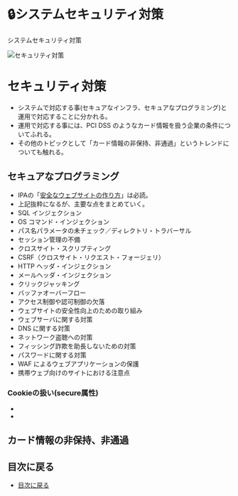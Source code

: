# :lock:システムセキュリティ対策
システムセキュリティ対策

![セキュリティ対策](media/systemsecurity.jpg)

# セキュリティ対策
- システムで対応する事(セキュアなインフラ、セキュアなプログラミング)と運用で対応することに分かれる。
- 運用で対応する事には、PCI DSS のようなカード情報を扱う企業の条件についてふれる。
- その他のトピックとして「カード情報の非保持、非通過」というトレンドについても触れる。


## セキュアなプログラミング
- IPAの「[安全なウェブサイトの作り方](https://www.ipa.go.jp/security/vuln/websecurity.html)」は必読。
- 上記抜粋になるが、主要な点をまとめていく。
- SQL インジェクション
- OS コマンド・インジェクション
- パス名パラメータの未チェック／ディレクトリ・トラバーサル
- セッション管理の不備
- クロスサイト・スクリプティング
- CSRF（クロスサイト・リクエスト・フォージェリ）
- HTTP ヘッダ・インジェクション
- メールヘッダ・インジェクション
- クリックジャッキング
- バッファオーバーフロー
- アクセス制御や認可制御の欠落
- ウェブサイトの安全性向上のための取り組み
- ウェブサーバに関する対策
- DNS に関する対策
- ネットワーク盗聴への対策
- フィッシング詐欺を助長しないための対策
- パスワードに関する対策
- WAF によるウェブアプリケーションの保護
- 携帯ウェブ向けのサイトにおける注意点


### Cookieの扱い(secure属性)
- 
- 


## カード情報の非保持、非通過




## 目次に戻る
- [目次に戻る](../Readme.md)

